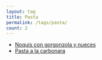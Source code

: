 ```yaml
---
layout: tag
title: Pasta
permalink: /tags/pasta/
count: 2
---
```


- [Noquis con gorgonzola y nueces](https://fblupi.github.io/lacocinadelupi/2023/06/04/noquis-gorgonzola-nueces/)
- [Pasta a la carbonara](https://fblupi.github.io/lacocinadelupi/2020/09/03/pasta-a-la-carbonara/)
